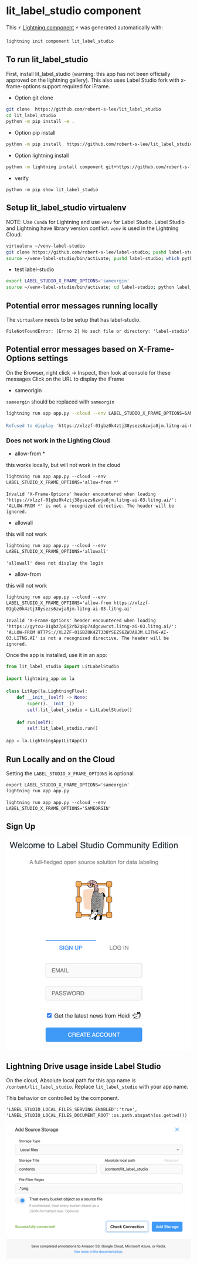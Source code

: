 # lit_label_studio component

This ⚡ [Lightning component](lightning.ai) ⚡ was generated automatically with:

```bash
lightning init component lit_label_studio
```

## To run lit_label_studio

First, install lit_label_studio (warning: this app has not been officially approved on the lightning gallery).  This also uses Label Studio fork with x-frame-options support required for iFrame.

- Option git clone
```bash
git clone  https://github.com/robert-s-lee/lit_label_studio
cd lit_label_studio
python -m pip install -e .
```

- Option pip install
```bash
python -m pip install  https://github.com/robert-s-lee/lit_label_studio/archive/refs/tags/0.0.0.tar.gz
```

- Option lightning install
```bash
python -m lightning install component git+https://github.com/robert-s-lee/lit_label_studio.git@0.0.0
```

- verify 
```
python -m pip show lit_label_studio
```

## Setup lit_label_studio virtualenv
  
NOTE: Use `Conda` for Lightning and use `venv` for Label Studio. 
Label Studio and Lightning have library version conflict. 
`venv` is used in the Lightning Cloud.

```bash
virtualenv ~/venv-label-studio 
git clone https://github.com/robert-s-lee/label-studio; pushd label-studio; git checkout x-frame-options; popd
source ~/venv-label-studio/bin/activate; pushd label-studio; which python; python -m pip install -e .; popd; deactivate
```

- test label-studio
```bash
export LABEL_STUDIO_X_FRAME_OPTIONS='sameorgin'
source ~/venv-label-studio/bin/activate; cd label-studio; python label_studio/manage.py migrate; python label_studio/manage.py runserver; cd ..; deactivate
```

## Potential error messages running locally

The `virtualenv` needs to be setup that has label-studio. 
```
FileNotFoundError: [Errno 2] No such file or directory: 'label-studio'
```

## Potential error messages based on X-Frame-Options settings

On the Browser, right click -> Inspect, then look at console for these messages
Click on the URL to display the iFrame

- sameorigin

`sameorgin` should be replaced with `sameorgin`

```bash
lightning run app app.py --cloud --env LABEL_STUDIO_X_FRAME_OPTIONS=SAMEORIGIN'

Refused to display 'https://xlzzf-01gbz0k4ztj38ysezs6zwja8jm.litng-ai-03.litng.ai/' in a frame because it set 'X-Frame-Options' to 'sameorigin'.
```

### Does not work in the Lighting Cloud

- allow-from *

this works locally, but will not work in the cloud

```
lightning run app app.py --cloud --env LABEL_STUDIO_X_FRAME_OPTIONS='allow-from *'

Invalid 'X-Frame-Options' header encountered when loading 'https://xlzzf-01gbz0k4ztj38ysezs6zwja8jm.litng-ai-03.litng.ai/': 'ALLOW-FROM *' is not a recognized directive. The header will be ignored.
```

- allowall
 
this will not work

```
lightning run app app.py --cloud --env LABEL_STUDIO_X_FRAME_OPTIONS='allowall'

'allowall' does not display the login
```

- allow-from 

this will not work

```
lightning run app app.py --cloud --env LABEL_STUDIO_X_FRAME_OPTIONS='allow-from https://xlzzf-01gbz0k4ztj38ysezs6zwja8jm.litng-ai-03.litng.ai'

Invalid 'X-Frame-Options' header encountered when loading 'https://gytcu-01gbz7p6j2rb2q8p7sdgcvwrxt.litng-ai-03.litng.ai/': 'ALLOW-FROM HTTPS://XLZZF-01GBZ0K4ZTJ38YSEZS6ZWJA8JM.LITNG-AI-03.LITNG.AI' is not a recognized directive. The header will be ignored.
```

Once the app is installed, use it in an app:

```python
from lit_label_studio import LitLabelStudio

import lightning_app as la

class LitApp(la.LightningFlow):
    def __init__(self) -> None:
        super().__init__()
        self.lit_label_studio = LitLabelStudio()

    def run(self):
        self.lit_label_studio.run()

app = la.LightningApp(LitApp())
```

## Run Locally and on the Cloud
Setting the `LABEL_STUDIO_X_FRAME_OPTIONS` is optional

```
export LABEL_STUDIO_X_FRAME_OPTIONS='sameorgin'
lightning run app app.py

lightning run app app.py --cloud --env LABEL_STUDIO_X_FRAME_OPTIONS='SAMEORGIN'
```
## Sign Up 
![Sign Up](./static/label-studio-sign-up.png)

## Lightning Drive usage inside Label Studio

On the cloud, Absolute local path for this app name is `/content/lit_label_studio`.  Replace `lit_label_studio` with your app name.

This behavior on controlled by the component.
```
'LABEL_STUDIO_LOCAL_FILES_SERVING_ENABLED':'true', 
'LABEL_STUDIO_LOCAL_FILES_DOCUMENT_ROOT':os.path.abspath(os.getcwd())
```

![Add Local Storage](./static/label_studio_add_source_storage.png)